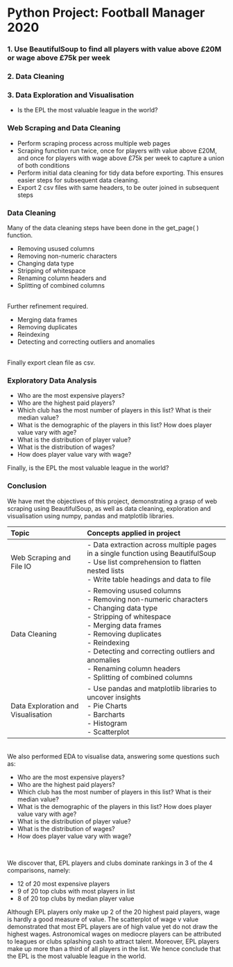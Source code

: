 # Python Project: Football Manager 2020
### 1. Use BeautifulSoup to find all players with value above £20M or wage above £75k per week
### 2. Data Cleaning 
### 3. Data Exploration and Visualisation
* Is the EPL the most valuable league in the world? 

### Web Scraping and Data Cleaning
* Perform scraping process across multiple web pages 
* Scraping function run twice, once for players with value above £20M, and once for players with wage above £75k per week to capture a union of both conditions 
* Perform initial data cleaning for tidy data before exporting. This ensures easier steps for subsequent data cleaning.  
* Export 2 csv files with same headers, to be outer joined in subsequent steps

### Data Cleaning

Many of the data cleaning steps have been done in the get_page( ) function.
* Removing usused columns 
* Removing non-numeric characters 
* Changing data type 
* Stripping of whitespace 
* Renaming column headers and 
* Splitting of combined columns 
<br><br>

Further refinement required. 
* Merging data frames
* Removing duplicates 
* Reindexing 
* Detecting and correcting outliers and anomalies 
<br><br>

Finally export clean file as csv. 

### Exploratory Data Analysis
* Who are the most expensive players? 
* Who are the highest paid players?
* Which club has the most number of players in this list? What is their median value?
* What is the demographic of the players in this list? How does player value vary with age? 
* What is the distribution of player value? 
* What is the distribution of wages? 
* How does player value vary with wage? 

Finally, is the EPL the most valuable league in the world?

### Conclusion
We have met the objectives of this project, demonstrating a grasp of web scraping using BeautifulSoup, as well as data cleaning, exploration and visualisation using numpy, pandas and matplotlib libraries. 
<br>

| Topic | Concepts applied in project |
| :-------- | :----------- |
| Web Scraping and File IO | - Data extraction across multiple pages in a single function using BeautifulSoup<br>- Use list comprehension to flatten nested lists<br>- Write table headings and data to file |
| Data Cleaning | - Removing usused columns<br>- Removing non-numeric characters<br>- Changing data type<br>- Stripping of whitespace<br>- Merging data frames<br>- Removing duplicates<br>- Reindexing<br>- Detecting and correcting outliers and anomalies<br>- Renaming column headers<br>- Splitting of combined columns |
| Data Exploration and Visualisation | - Use pandas and matplotlib libraries to uncover insights<br>- Pie Charts<br>- Barcharts<br>- Histogram<br>- Scatterplot| 

<br>
We also performed EDA to visualise data, answering some questions such as:  

* Who are the most expensive players? 
* Who are the highest paid players?
* Which club has the most number of players in this list? What is their median value?
* What is the demographic of the players in this list? How does player value vary with age? 
* What is the distribution of player value? 
* What is the distribution of wages? 
* How does player value vary with wage? 
<br>

We discover that, EPL players and clubs dominate rankings in 3 of the 4 comparisons, namely: 
* 12 of 20 most expensive players 
* 9 of 20 top clubs with most players in list
* 8 of 20 top clubs by median player value

Although EPL players only make up 2 of the 20 highest paid players, wage is hardly a good measure of value. The scatterplot of wage v value demonstrated that most EPL players are of high value yet do not draw the highest wages. Astronomical wages on mediocre players can be attributed to leagues or clubs splashing cash to attract talent. Moreover, EPL players make up more than a third of all players in the list. We hence conclude that the EPL is the most valuable league in the world. 
<br>
